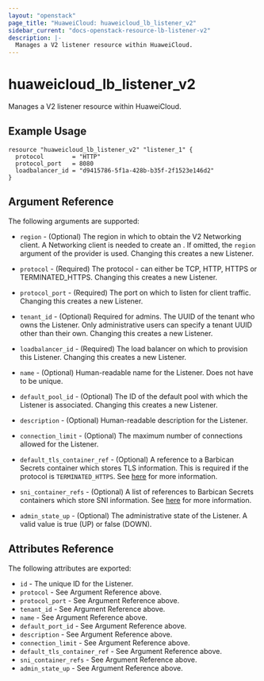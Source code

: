 ```yaml
---
layout: "openstack"
page_title: "HuaweiCloud: huaweicloud_lb_listener_v2"
sidebar_current: "docs-openstack-resource-lb-listener-v2"
description: |-
  Manages a V2 listener resource within HuaweiCloud.
---
```


# huaweicloud\_lb\_listener\_v2

Manages a V2 listener resource within HuaweiCloud.

## Example Usage

```hcl
resource "huaweicloud_lb_listener_v2" "listener_1" {
  protocol        = "HTTP"
  protocol_port   = 8080
  loadbalancer_id = "d9415786-5f1a-428b-b35f-2f1523e146d2"
}
```

## Argument Reference

The following arguments are supported:

* `region` - (Optional) The region in which to obtain the V2 Networking client.
    A Networking client is needed to create an . If omitted, the
    `region` argument of the provider is used. Changing this creates a new
    Listener.

* `protocol` - (Required) The protocol - can either be TCP, HTTP, HTTPS or TERMINATED_HTTPS.
    Changing this creates a new Listener.

* `protocol_port` - (Required) The port on which to listen for client traffic.
    Changing this creates a new Listener.

* `tenant_id` - (Optional) Required for admins. The UUID of the tenant who owns
    the Listener.  Only administrative users can specify a tenant UUID
    other than their own. Changing this creates a new Listener.

* `loadbalancer_id` - (Required) The load balancer on which to provision this
    Listener. Changing this creates a new Listener.

* `name` - (Optional) Human-readable name for the Listener. Does not have
    to be unique.

* `default_pool_id` - (Optional) The ID of the default pool with which the
    Listener is associated. Changing this creates a new Listener.

* `description` - (Optional) Human-readable description for the Listener.

* `connection_limit` - (Optional) The maximum number of connections allowed
    for the Listener.

* `default_tls_container_ref` - (Optional) A reference to a Barbican Secrets
    container which stores TLS information. This is required if the protocol
    is `TERMINATED_HTTPS`. See
    [here](https://wiki.openstack.org/wiki/Network/LBaaS/docs/how-to-create-tls-loadbalancer)
    for more information.

* `sni_container_refs` - (Optional) A list of references to Barbican Secrets
    containers which store SNI information. See
    [here](https://wiki.openstack.org/wiki/Network/LBaaS/docs/how-to-create-tls-loadbalancer)
    for more information.

* `admin_state_up` - (Optional) The administrative state of the Listener.
    A valid value is true (UP) or false (DOWN).

## Attributes Reference

The following attributes are exported:

* `id` - The unique ID for the Listener.
* `protocol` - See Argument Reference above.
* `protocol_port` - See Argument Reference above.
* `tenant_id` - See Argument Reference above.
* `name` - See Argument Reference above.
* `default_port_id` - See Argument Reference above.
* `description` - See Argument Reference above.
* `connection_limit` - See Argument Reference above.
* `default_tls_container_ref` - See Argument Reference above.
* `sni_container_refs` - See Argument Reference above.
* `admin_state_up` - See Argument Reference above.
